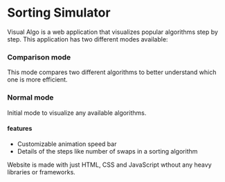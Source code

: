 
# Sorting Simulator
Visual Algo is a web application that visualizes popular algorithms step by step.
This application has two different modes available:


### Comparison mode
This mode compares two different algorithms to better understand which one is more efficient.

### Normal mode
Initial mode to visualize any available algorithms.

#### features
- Customizable animation speed bar
- Details of the steps like number of swaps in a sorting algorithm


Website is made with just HTML, CSS and JavaScript wthout any heavy libraries or frameworks.

